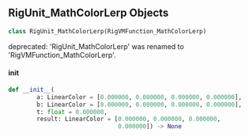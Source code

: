 ## RigUnit_MathColorLerp Objects

```python
class RigUnit_MathColorLerp(RigVMFunction_MathColorLerp)
```

deprecated: 'RigUnit_MathColorLerp' was renamed to 'RigVMFunction_MathColorLerp'.

<a id="unreal.RigUnit_MathColorLerp.__init__"></a>

#### __init__

```python
def __init__(
        a: LinearColor = [0.000000, 0.000000, 0.000000, 0.000000],
        b: LinearColor = [0.000000, 0.000000, 0.000000, 0.000000],
        t: float = 0.000000,
        result: LinearColor = [0.000000, 0.000000, 0.000000,
                               0.000000]) -> None
```

<a id="unreal.RigVMFunction_MathDoubleBase"></a>